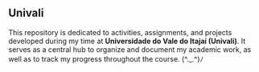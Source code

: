 ## Univali
This repository is dedicated to activities, assignments, and projects developed during my time at **Universidade do Vale do Itajaí (Univali)**. It serves as a central hub to organize and document my academic work, as well as to track my progress throughout the course. (^._.^)ﾉ
